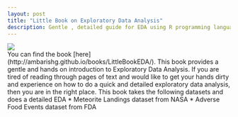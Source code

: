 ```yaml
---
layout: post
title: "Little Book on Exploratory Data Analysis"
description: Gentle , detailed guide for EDA using R programming language
---
```


<div class="col one">
	<img class="col three" src="{{ site.baseurl }}/img/EDABookCover.jpg">
</div>
<div class="col two">
You can find the book [here](http://ambarishg.github.io/books/LittleBookEDA/).     
 This book provides a gentle and hands on introduction to Exploratory Data Analysis. If you are tired of reading through pages of text and would like to get your hands dirty and experience on how to do a quick and detailed exploratory data analysis, then you are in the right place.           
 This book takes the following datasets and does a detailed EDA           
 * Meteorite Landings dataset from NASA
 * Adverse Food Events dataset from FDA            
</div>


